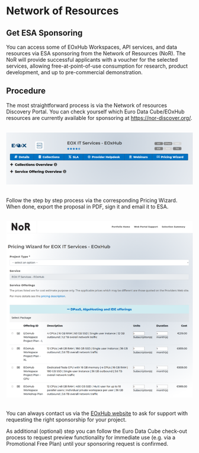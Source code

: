 # Network of Resources

## Get ESA Sponsoring

You can access some of EOxHub Workspaces, API services, and data resources via ESA sponsoring from the Network of Resources (NoR). The NoR will provide successful applicants with a voucher for the selected services, allowing free-at-point-of-use consumption for research, product development, and up to pre-commercial demonstration.

## Procedure

The most straightforward process is via the Network of resources Discovery Portal. You can check yourself which Euro Data Cube/EOxHub resources are currently available for sponsoring at https://nor-discover.org/.

\
![nor - Portfolio](assets/eoxhub_nor.png)

\
Follow the step by step process via the corresponding Pricing Wizard. When done, export the proposal in PDF, sign it and email it to ESA.

\
![Pricing wizard](assets/wizard.png)

\
You can always contact us via the [EOxHub website](hub.eox.at) to ask for support with requesting the right sponsorship for your project.

As additional (optional) step you can follow the Euro Data Cube check-out process to request preview functionality for immediate use (e.g. via a Promotional Free Plan) until your sponsoring request is confirmed.
